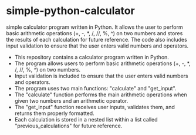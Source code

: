 # simple-python-calculator
simple calculator program written in Python. It allows the user to perform basic arithmetic operations (+, -, *, /, //, %, ^) on two numbers and stores the results of each calculation for future reference. The code also includes input validation to ensure that the user enters valid numbers and operators.
-   This repository contains a calculator program written in Python.
-   The program allows users to perform basic arithmetic operations (+, -, *, /, //, %, ^) on two numbers.
-   Input validation is included to ensure that the user enters valid numbers and operators.
-   The program uses two main functions: "calculate" and "get_input".
-   The "calculate" function performs the main arithmetic operations when given two numbers and an arithmetic operator.
-   The "get_input" function receives user inputs, validates them, and returns them properly formatted.
-   Each calculation is stored in a nested list within a list called "previous_calculations" for future reference.
